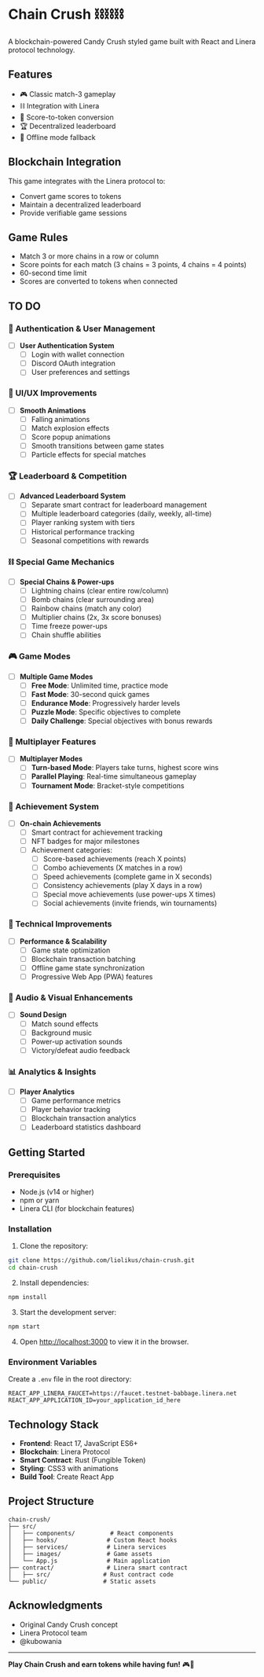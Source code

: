 
# Chain Crush ⛓️⛓️⛓️

A blockchain-powered Candy Crush styled game built with React and Linera protocol technology.

## Features

- 🎮 Classic match-3 gameplay
- ⛓️ Integration with Linera
- 🎉 Score-to-token conversion
- 🏆 Decentralized leaderboard
- 💾 Offline mode fallback

## Blockchain Integration

This game integrates with the Linera protocol to:
- Convert game scores to tokens
- Maintain a decentralized leaderboard
- Provide verifiable game sessions

## Game Rules

- Match 3 or more chains in a row or column
- Score points for each match (3 chains = 3 points, 4 chains = 4 points)
- 60-second time limit
- Scores are converted to tokens when connected

## TO DO

### 🔐 Authentication & User Management
- [ ] **User Authentication System**
  - [ ] Login with wallet connection
  - [ ] Discord OAuth integration
  - [ ] User preferences and settings

### 🎨 UI/UX Improvements
- [ ] **Smooth Animations**
  - [ ] Falling animations
  - [ ] Match explosion effects
  - [ ] Score popup animations
  - [ ] Smooth transitions between game states
  - [ ] Particle effects for special matches

### 🏆 Leaderboard & Competition
- [ ] **Advanced Leaderboard System**
  - [ ] Separate smart contract for leaderboard management
  - [ ] Multiple leaderboard categories (daily, weekly, all-time)
  - [ ] Player ranking system with tiers
  - [ ] Historical performance tracking
  - [ ] Seasonal competitions with rewards

### ⛓️ Special Game Mechanics
- [ ] **Special Chains & Power-ups**
  - [ ] Lightning chains (clear entire row/column)
  - [ ] Bomb chains (clear surrounding area)
  - [ ] Rainbow chains (match any color)
  - [ ] Multiplier chains (2x, 3x score bonuses)
  - [ ] Time freeze power-ups
  - [ ] Chain shuffle abilities

### 🎮 Game Modes
- [ ] **Multiple Game Modes**
  - [ ] **Free Mode**: Unlimited time, practice mode
  - [ ] **Fast Mode**: 30-second quick games
  - [ ] **Endurance Mode**: Progressively harder levels
  - [ ] **Puzzle Mode**: Specific objectives to complete
  - [ ] **Daily Challenge**: Special objectives with bonus rewards

### 👥 Multiplayer Features
- [ ] **Multiplayer Modes**
  - [ ] **Turn-based Mode**: Players take turns, highest score wins
  - [ ] **Parallel Playing**: Real-time simultaneous gameplay
  - [ ] **Tournament Mode**: Bracket-style competitions

### 🏅 Achievement System
- [ ] **On-chain Achievements**
  - [ ] Smart contract for achievement tracking
  - [ ] NFT badges for major milestones
  - [ ] Achievement categories:
    - [ ] Score-based achievements (reach X points)
    - [ ] Combo achievements (X matches in a row)
    - [ ] Speed achievements (complete game in X seconds)
    - [ ] Consistency achievements (play X days in a row)
    - [ ] Special move achievements (use power-ups X times)
    - [ ] Social achievements (invite friends, win tournaments)

### 🔧 Technical Improvements
- [ ] **Performance & Scalability**
  - [ ] Game state optimization
  - [ ] Blockchain transaction batching
  - [ ] Offline game state synchronization
  - [ ] Progressive Web App (PWA) features

### 🎵 Audio & Visual Enhancements
- [ ] **Sound Design**
  - [ ] Match sound effects
  - [ ] Background music
  - [ ] Power-up activation sounds
  - [ ] Victory/defeat audio feedback

### 📊 Analytics & Insights
- [ ] **Player Analytics**
  - [ ] Game performance metrics
  - [ ] Player behavior tracking
  - [ ] Blockchain transaction analytics
  - [ ] Leaderboard statistics dashboard

## Getting Started

### Prerequisites

- Node.js (v14 or higher)
- npm or yarn
- Linera CLI (for blockchain features)

### Installation

1. Clone the repository:
```bash
git clone https://github.com/liolikus/chain-crush.git
cd chain-crush
```

2. Install dependencies:
```bash
npm install
```

3. Start the development server:
```bash
npm start
```

4. Open [http://localhost:3000](http://localhost:3000) to view it in the browser.


### Environment Variables

Create a `.env` file in the root directory:

```env
REACT_APP_LINERA_FAUCET=https://faucet.testnet-babbage.linera.net
REACT_APP_APPLICATION_ID=your_application_id_here
```

## Technology Stack

- **Frontend**: React 17, JavaScript ES6+
- **Blockchain**: Linera Protocol
- **Smart Contract**: Rust (Fungible Token)
- **Styling**: CSS3 with animations
- **Build Tool**: Create React App

## Project Structure

```
chain-crush/
├── src/
│   ├── components/          # React components
│   ├── hooks/              # Custom React hooks
│   ├── services/           # Linera services
│   ├── images/             # Game assets
│   └── App.js              # Main application
├── contract/               # Linera smart contract
│   ├── src/               # Rust contract code
└── public/                # Static assets
```

## Acknowledgments

- Original Candy Crush concept
- Linera Protocol team
- @kubowania

---

**Play Chain Crush and earn tokens while having fun!** 🎮🎉




